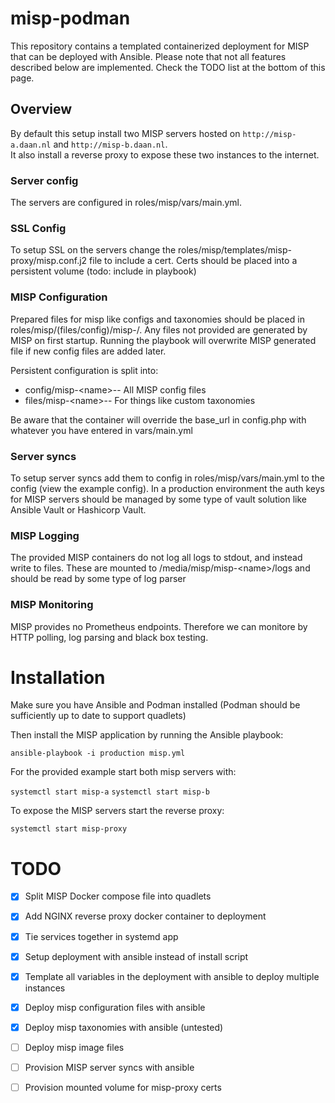 # misp-podman
This repository contains a templated containerized deployment for MISP that can be deployed with Ansible.
Please note that not all features described below are implemented. Check the TODO list at the bottom of this page.

## Overview
By default this setup install two MISP servers hosted on `http://misp-a.daan.nl` and `http://misp-b.daan.nl`. </br>
It also install a reverse proxy to expose these two instances to the internet. 

### Server config
The servers are configured in roles/misp/vars/main.yml.

### SSL Config
To setup SSL on the servers change the roles/misp/templates/misp-proxy/misp.conf.j2 file to include a cert. 
Certs should be placed into a persistent volume (todo: include in playbook)

### MISP Configuration
Prepared files for misp like configs and taxonomies should be placed in roles/misp/(files/config)/misp-<name>/. Any files not provided are generated by MISP on first startup. 
Running the playbook will overwrite MISP generated file if new config files are added later.

Persistent configuration is split into:
- config/misp-\<name\>-- All MISP config files  
- files/misp-\<name\>-- For things like custom taxonomies

Be aware that the container will override the base\_url in config.php with whatever you have entered in vars/main.yml

### Server syncs
To setup server syncs add them to config in roles/misp/vars/main.yml to the config (view the example config).
In a production environment the auth keys for MISP servers should be managed by some type of vault solution like Ansible Vault or Hashicorp Vault.

### MISP Logging
The provided MISP containers do not log all logs to stdout, and instead write to files. These are mounted to /media/misp/misp-\<name\>/logs and should be read by some type of log parser

### MISP Monitoring
MISP provides no Prometheus endpoints. Therefore we can monitore by HTTP polling, log parsing and black box testing. 

# Installation

Make sure you have Ansible and Podman installed (Podman should be sufficiently up to date to support quadlets)

Then install the MISP application by running the Ansible playbook:

`ansible-playbook -i production misp.yml`

For the provided example start both misp servers with: 

`systemctl start misp-a`
`systemctl start misp-b`

To expose the MISP servers start the reverse proxy:

`systemctl start misp-proxy`

# TODO
- [x] Split MISP Docker compose file into quadlets
- [x] Add NGINX reverse proxy docker container to deployment
- [x] Tie services together in systemd app
- [x] Setup deployment with ansible instead of install script
- [x] Template all variables in the deployment with ansible to deploy multiple instances  
- [x] Deploy misp configuration files with ansible
- [x] Deploy misp taxonomies with ansible (untested)
- [ ] Deploy misp image files
- [ ] Provision MISP server syncs with ansible
- [ ] Provision mounted volume for misp-proxy certs

